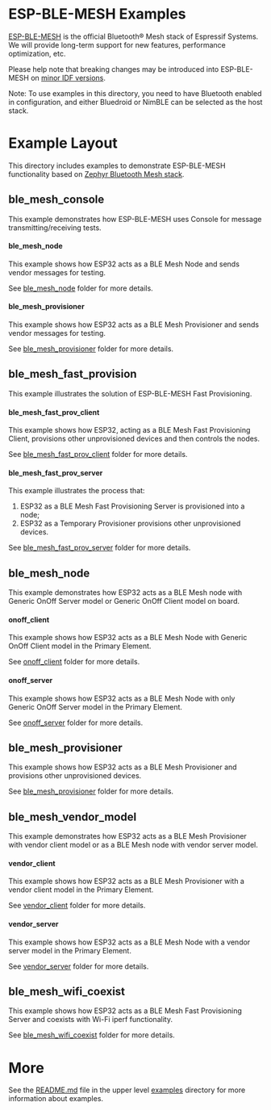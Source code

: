 # ESP-BLE-MESH Examples

[ESP-BLE-MESH]($IDF_PATH/components/bt/esp_ble_mesh/) is the official Bluetooth® Mesh stack of Espressif Systems. We will provide long-term support for new features, performance optimization, etc.

Please help note that breaking changes may be introduced into ESP-BLE-MESH on [minor IDF versions](https://docs.espressif.com/projects/esp-idf/en/latest/versions.html).

Note: To use examples in this directory, you need to have Bluetooth enabled in configuration, and either Bluedroid or NimBLE can be selected as the host stack.

# Example Layout

This directory includes examples to demonstrate ESP-BLE-MESH functionality based on [Zephyr Bluetooth Mesh stack](https://github.com/zephyrproject-rtos/zephyr/tree/master/subsys/bluetooth/mesh).

## ble_mesh_console

This example demonstrates how ESP-BLE-MESH uses Console for message transmitting/receiving tests.

#### ble_mesh_node

This example shows how ESP32 acts as a BLE Mesh Node and sends vendor messages for testing.

See [ble_mesh_node](ble_mesh_console/ble_mesh_node) folder for more details.

#### ble_mesh_provisioner

This example shows how ESP32 acts as a BLE Mesh Provisioner and sends vendor messages for testing.

See [ble_mesh_provisioner](ble_mesh_console/ble_mesh_provisioner) folder for more details.

## ble_mesh_fast_provision

This example illustrates the solution of ESP-BLE-MESH Fast Provisioning.

#### ble_mesh_fast_prov_client

This example shows how ESP32, acting as a BLE Mesh Fast Provisioning Client, provisions other unprovisioned devices and then controls the nodes.

See [ble_mesh_fast_prov_client](ble_mesh_fast_provision/ble_mesh_fast_prov_client) folder for more details.

#### ble_mesh_fast_prov_server

This example illustrates the process that:
1. ESP32 as a BLE Mesh Fast Provisioning Server is provisioned into a node;
2. ESP32 as a Temporary Provisioner provisions other unprovisioned devices.

See [ble_mesh_fast_prov_server](ble_mesh_fast_provision/ble_mesh_fast_prov_server) folder for more details.

## ble_mesh_node

This example demonstrates how ESP32 acts as a BLE Mesh node with Generic OnOff Server model or Generic OnOff Client model on board.

#### onoff_client

This example shows how ESP32 acts as a BLE Mesh Node with Generic OnOff Client model in the Primary Element.

See [onoff_client](ble_mesh_node/onoff_client) folder for more details.

#### onoff_server

This example shows how ESP32 acts as a BLE Mesh Node with only Generic OnOff Server model in the Primary Element.

See [onoff_server](ble_mesh_node/onoff_server) folder for more details.

## ble_mesh_provisioner

This example shows how ESP32 acts as a BLE Mesh Provisioner and provisions other unprovisioned devices.

See [ble_mesh_provisioner](ble_mesh_provisioner) folder for more details.

## ble_mesh_vendor_model

This example demonstrates how ESP32 acts as a BLE Mesh Provisioner with vendor client model or as a BLE Mesh node with vendor server model.

#### vendor_client

This example shows how ESP32 acts as a BLE Mesh Provisioner with a vendor client model in the Primary Element.

See [vendor_client](ble_mesh_vendor_model/vendor_client) folder for more details.

#### vendor_server

This example shows how ESP32 acts as a BLE Mesh Node with a vendor server model in the Primary Element.

See [vendor_server](ble_mesh_vendor_model/vendor_server) folder for more details.

## ble_mesh_wifi_coexist

This example shows how ESP32 acts as a BLE Mesh Fast Provisioning Server and coexists with Wi-Fi iperf functionality.

See [ble_mesh_wifi_coexist](ble_mesh_wifi_coexist) folder for more details.

# More

See the [README.md](../../README.md) file in the upper level [examples](../../) directory for more information about examples.

